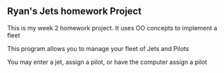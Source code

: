 ## Ryan's Jets homework Project
This is my week 2 homework project. It uses OO concepts to implement a fleet

This program allows you to manage  your fleet of Jets and Pilots

You may enter a jet, assign a pilot, or have the computer assign a pilot
